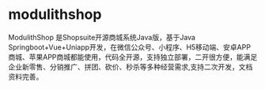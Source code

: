 # modulithshop
ModulithShop 是Shopsuite开源商城系统Java版，基于Java Springboot+Vue+Uniapp开发，在微信公众号、小程序、H5移动端、安卓APP商城、苹果APP商城都能使用，代码全开源，支持独立部署，二开很方便，能满足企业新零售、分销推广、拼团、砍价、秒杀等多种经营需求,支持二次开发，文档资料完善。
